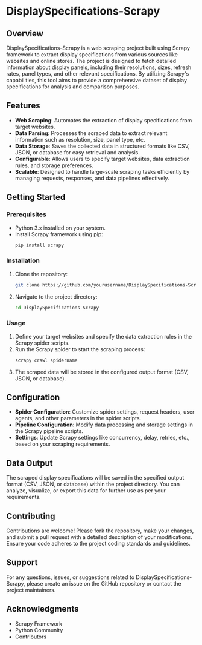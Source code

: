 # DisplaySpecifications-Scrapy

## Overview

DisplaySpecifications-Scrapy is a web scraping project built using Scrapy framework to extract display specifications from various sources like websites and online stores. The project is designed to fetch detailed information about display panels, including their resolutions, sizes, refresh rates, panel types, and other relevant specifications. By utilizing Scrapy's capabilities, this tool aims to provide a comprehensive dataset of display specifications for analysis and comparison purposes.

## Features

- **Web Scraping**: Automates the extraction of display specifications from target websites.
- **Data Parsing**: Processes the scraped data to extract relevant information such as resolution, size, panel type, etc.
- **Data Storage**: Saves the collected data in structured formats like CSV, JSON, or database for easy retrieval and analysis.
- **Configurable**: Allows users to specify target websites, data extraction rules, and storage preferences.
- **Scalable**: Designed to handle large-scale scraping tasks efficiently by managing requests, responses, and data pipelines effectively.

## Getting Started

### Prerequisites

- Python 3.x installed on your system.
- Install Scrapy framework using pip:
  ```bash
  pip install scrapy
  ```

### Installation

1. Clone the repository:
   ```bash
   git clone https://github.com/yourusername/DisplaySpecifications-Scrapy.git
   ```
2. Navigate to the project directory:
   ```bash
   cd DisplaySpecifications-Scrapy
   ```

### Usage

1. Define your target websites and specify the data extraction rules in the Scrapy spider scripts.
2. Run the Scrapy spider to start the scraping process:
   ```bash
   scrapy crawl spidername
   ```
3. The scraped data will be stored in the configured output format (CSV, JSON, or database).

## Configuration

- **Spider Configuration**: Customize spider settings, request headers, user agents, and other parameters in the spider scripts.
- **Pipeline Configuration**: Modify data processing and storage settings in the Scrapy pipeline scripts.
- **Settings**: Update Scrapy settings like concurrency, delay, retries, etc., based on your scraping requirements.

## Data Output

The scraped display specifications will be saved in the specified output format (CSV, JSON, or database) within the project directory. You can analyze, visualize, or export this data for further use as per your requirements.

## Contributing

Contributions are welcome! Please fork the repository, make your changes, and submit a pull request with a detailed description of your modifications. Ensure your code adheres to the project coding standards and guidelines.


## Support

For any questions, issues, or suggestions related to DisplaySpecifications-Scrapy, please create an issue on the GitHub repository or contact the project maintainers.

## Acknowledgments

- Scrapy Framework
- Python Community
- Contributors
